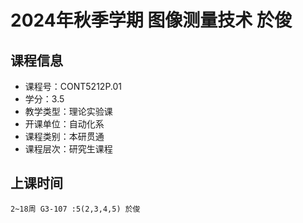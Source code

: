 # 2024年秋季学期 图像测量技术 於俊






## 课程信息

- 课程号：CONT5212P.01
- 学分：3.5
- 教学类型：理论实验课
- 开课单位：自动化系
- 课程类别：本研贯通
- 课程层次：研究生课程

## 上课时间

```
2~18周 G3-107 :5(2,3,4,5) 於俊
```

